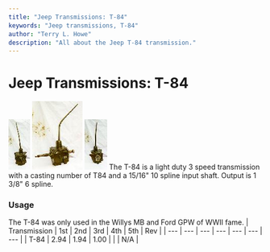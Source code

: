 ```yaml
---
title: "Jeep Transmissions: T-84"
keywords: "Jeep transmissions, T-84"
author: "Terry L. Howe"
description: "All about the Jeep T-84 transmission."
---
```


# Jeep Transmissions: T-84
[![T-84 front](/trans/t84fT.jpg)](/trans/t84f.jpg)
[![T-84 side](/trans/t84sT.jpg)](/trans/t84s.jpg)
[![T-84 back](/trans/t84bT.jpg)](/trans/t84b.jpg)
The T-84 is a light duty 3 speed transmission
with a casting number of T84 and a 15/16" 10 spline
input shaft.  Output is 1 3/8" 6 spline.
### Usage
The T-84 was only used in the Willys MB and Ford GPW of
WWII fame. 
| Transmission | 1st | 2nd | 3rd | 4th | 5th | Rev |
| --- | --- | --- | --- | --- | --- | --- |
| T-84 | 2.94 | 1.94 | 1.00 |  |  | N/A |
